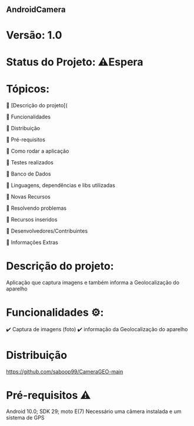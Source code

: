 ## AndroidCamera
 # Versão: 1.0
 
 # Status do Projeto: ⚠️Espera 
 
 # Tópicos:
 
🔹 [Descrição do projeto[(

🔹 Funcionalidades

🔹 Distribuição

🔹 Pré-requisitos

🔹 Como rodar a aplicação

🔹 Testes realizados

🔹 Banco de Dados

🔹 Linguagens, dependências e libs utilizadas

🔹 Novas Recursos

🔹 Resolvendo problemas

🔹 Recursos inseridos

🔹 Desenvolvedores/Contribuintes

🔹 Informações Extras

# Descrição do projeto:
Aplicação que captura imagens e também informa a Geolocalização do aparelho

# Funcionalidades ⚙️:
✔️ Captura de imagens (foto)
✔️ informação da Geolocalização do aparelho

# Distribuição
https://github.com/saboop99/CameraGEO-main

# Pré-requisitos ⚠️

Android 10.0; SDK 29; moto E(7)
Necessário uma câmera instalada e um sistema de GPS
